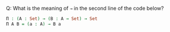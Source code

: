 Q: What is the meaning of `→` in the second line of the code below?

```agda
Π : (A : Set) → (B : A → Set) → Set
Π A B = (a : A) → B a
```

